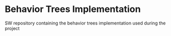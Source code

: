 # Behavior Trees Implementation

SW repository containing the behavior trees implementation used during the project
